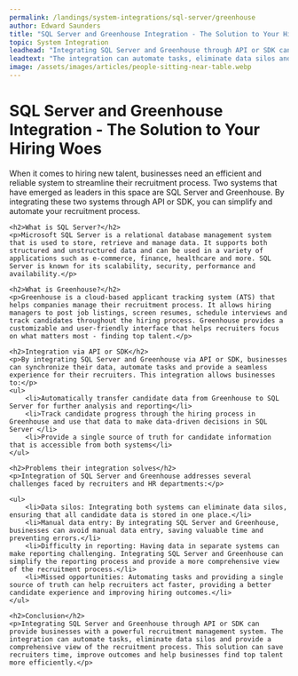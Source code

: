 ```yaml
---
permalink: /landings/system-integrations/sql-server/greenhouse
author: Edward Saunders
title: "SQL Server and Greenhouse Integration - The Solution to Your Hiring Woes"
topic: System Integration
leadhead: "Integrating SQL Server and Greenhouse through API or SDK can provide businesses with a powerful recruitment management system"
leadtext: "The integration can automate tasks, eliminate data silos and provide a comprehensive view of the recruitment process. This solution can save recruiters time, improve outcomes and help businesses find top talent more efficiently."
image: /assets/images/articles/people-sitting-near-table.webp
---
```

<div class="arttext">    <h1>SQL Server and Greenhouse Integration - The Solution to Your Hiring Woes</h1>
    <p>When it comes to hiring new talent, businesses need an efficient and reliable system to streamline their recruitment process. Two systems that have emerged as leaders in this space are SQL Server and Greenhouse. By integrating these two systems through API or SDK, you can simplify and automate your recruitment process.</p>

    <h2>What is SQL Server?</h2>
    <p>Microsoft SQL Server is a relational database management system that is used to store, retrieve and manage data. It supports both structured and unstructured data and can be used in a variety of applications such as e-commerce, finance, healthcare and more. SQL Server is known for its scalability, security, performance and availability.</p>

    <h2>What is Greenhouse?</h2>
    <p>Greenhouse is a cloud-based applicant tracking system (ATS) that helps companies manage their recruitment process. It allows hiring managers to post job listings, screen resumes, schedule interviews and track candidates throughout the hiring process. Greenhouse provides a customizable and user-friendly interface that helps recruiters focus on what matters most - finding top talent.</p>

    <h2>Integration via API or SDK</h2>
    <p>By integrating SQL Server and Greenhouse via API or SDK, businesses can synchronize their data, automate tasks and provide a seamless experience for their recruiters. This integration allows businesses to:</p>
    <ul>
        <li>Automatically transfer candidate data from Greenhouse to SQL Server for further analysis and reporting</li>
        <li>Track candidate progress through the hiring process in Greenhouse and use that data to make data-driven decisions in SQL Server </li>
        <li>Provide a single source of truth for candidate information that is accessible from both systems</li>
    </ul>

    <h2>Problems their integration solves</h2>
    <p>Integration of SQL Server and Greenhouse addresses several challenges faced by recruiters and HR departments:</p>

    <ul>
        <li>Data silos: Integrating both systems can eliminate data silos, ensuring that all candidate data is stored in one place.</li>
        <li>Manual data entry: By integrating SQL Server and Greenhouse, businesses can avoid manual data entry, saving valuable time and preventing errors.</li>
        <li>Difficulty in reporting: Having data in separate systems can make reporting challenging. Integrating SQL Server and Greenhouse can simplify the reporting process and provide a more comprehensive view of the recruitment process.</li>
        <li>Missed opportunities: Automating tasks and providing a single source of truth can help recruiters act faster, providing a better candidate experience and improving hiring outcomes.</li>
    </ul>

    <h2>Conclusion</h2>
    <p>Integrating SQL Server and Greenhouse through API or SDK can provide businesses with a powerful recruitment management system. The integration can automate tasks, eliminate data silos and provide a comprehensive view of the recruitment process. This solution can save recruiters time, improve outcomes and help businesses find top talent more efficiently.</p>
</div>